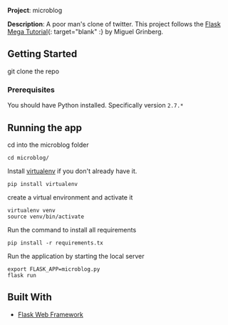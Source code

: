 **Project**: microblog

**Description**: A poor man's clone of twitter. This project follows the [Flask Mega Tutorial](https://blog.miguelgrinberg.com/post/the-flask-mega-tutorial-part-i-hello-world){: target="blank" :} by Miguel Grinberg.

## Getting Started

git clone the repo

### Prerequisites

You should have Python installed. Specifically version `2.7.*`


## Running the app
cd into the microblog folder
```shell
cd microblog/
```

Install [virtualenv](https://virtualenv.pypa.io/en/latest/) if you don't already have it.

```shell
pip install virtualenv
```

create a virtual environment and activate it

```shell
virtualenv venv
source venv/bin/activate
```

Run the command to install all requirements
```shell
pip install -r requirements.tx
```

Run the application by starting the local server
```shell
export FLASK_APP=microblog.py
flask run
```

## Built With

*   [Flask Web Framework](http://flask.pocoo.org/)
